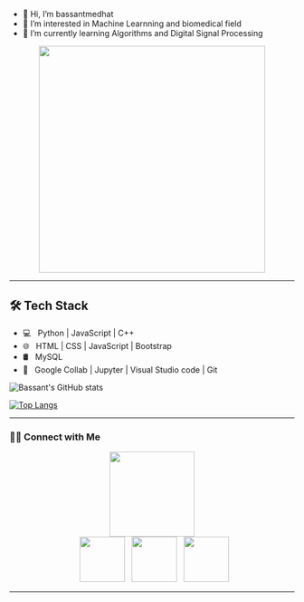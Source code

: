 
- 👋  Hi, I’m bassantmedhat
- 👀 I’m interested in Machine Learnning and biomedical field
- 🌱 I’m currently learning Algorithms and Digital Signal Processing


<div id="welcome" align="center">
  <img src="https://www.reef2reef.com/attachments/welcome-5-gif.2920198/" width="400"/> 
</div>

---

<h2>🛠 Tech Stack</h2>

- 💻 &nbsp; Python | JavaScript | C++  
- 🌐 &nbsp;  HTML | CSS | JavaScript | Bootstrap 
- 🛢 &nbsp; MySQL 
- 🔧 &nbsp; Google Collab | Jupyter | Visual Studio code  | Git

<!--stars  -->
![Bassant's GitHub stats](https://github-readme-stats.vercel.app/api?username=bassantmedhat&show_icons=true&theme=transparent&hide=contribs)


<!--languages  -->

[![Top Langs](https://github-readme-stats.vercel.app/api/top-langs/?username=bassantmedhat&layout=compact&text_color=daf7dc&bg_color=151515&theme=transparent)](https://github.com/bassantmedhat/github-readme-stats)


---
<h3 allign="center"> 🤝🏻 Connect with Me </h3>

<div id="header" align="center">
  <img src="https://media.giphy.com/media/M9gbBd9nbDrOTu1Mqx/giphy.gif" width="150"/>
  <div id="badges">
  &nbsp; <a href="https://linkedin.com/in/bassant-medhat-495bb3227" target="_blank" rel="noopener noreferrer"><img src="https://img.icons8.com/plasticine/100/000000/linkedin.png" width="80" /></a>
&nbsp; <a href="mailto:bassantmedhat49@gmail.com" target="_blank" rel="noopener noreferrer"><img src="https://img.icons8.com/plasticine/100/000000/gmail.png"  width="80" /></a>
&nbsp; <a href="https://linkedin.com/in/bassant-medhat-495bb3227" target="_blank" rel="noopener noreferrer"><img src="https://i.ibb.co/JKcMT0t/laptop.png" width="80" /></a>

</div>
</div>


---

<!---
bassantmedhat/bassantmedhat is a ✨ special ✨ repository because its `README.md` (this file) appears on your GitHub profile.
You can click the Preview link to take a look at your changes.
--->
